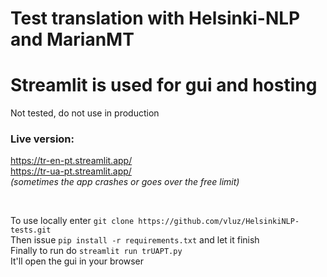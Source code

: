 # Test translation with Helsinki-NLP and MarianMT
# Streamlit is used for gui and hosting

Not tested, do not use in production

### Live version:
https://tr-en-pt.streamlit.app/
<br>
https://tr-ua-pt.streamlit.app/
<br>
*(sometimes the app crashes or goes over the free limit)*

<br>

To use locally enter `git clone https://github.com/vluz/HelsinkiNLP-tests.git`
<br>
Then issue `pip install -r requirements.txt` and let it finish
<br>
Finally to run do `streamlit run trUAPT.py`
<br>
It'll open the gui in your browser
